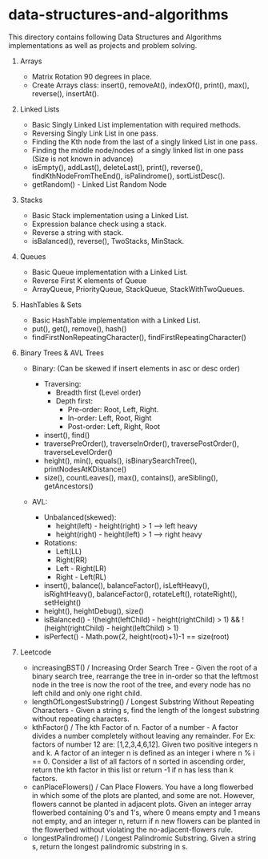 # data-structures-and-algorithms
This directory contains following Data Structures and Algorithms implementations as well as projects and problem solving.
1.  Arrays 
	- Matrix Rotation 90 degrees in place.
	- Create Arrays class: insert(), removeAt(), indexOf(), print(), max(), reverse(), insertAt().

2.  Linked Lists
	- Basic Singly Linked List implementation with required methods.
	- Reversing Singly Link List in one pass.
	- Finding the Kth node from the last of a singly linked List in one pass.
	- Finding the middle node/nodes of a singly linked list in one pass (Size is not known in advance)
	- isEmpty(), addLast(), deleteLast(), print(), reverse(), findKthNodeFromTheEnd(), isPalindrome(), sortListDesc().
	- getRandom() - Linked List Random Node
		
3.  Stacks
	- Basic Stack implementation using a Linked List.
	- Expression balance check using a stack.
	- Reverse a string with stack.	
	- isBalanced(), reverse(), TwoStacks, MinStack.
	
4.  Queues
	- Basic Queue implementation with a Linked List.
	- Reverse First K elements of Queue
	- ArrayQueue, PriorityQueue, StackQueue, StackWithTwoQueues.

5.  HashTables & Sets
    - Basic HashTable implementation with a Linked List.
    - put(), get(), remove(), hash()
    - findFirstNonRepeatingCharacter(), findFirstRepeatingCharacter()
    
6.  Binary Trees & AVL Trees
    - Binary: (Can be skewed if insert elements in asc or desc order)
        - Traversing:
            - Breadth first (Level order)
            - Depth first:
                - Pre-order: Root, Left, Right.
                - In-order: Left, Root, Right
                - Post-order: Left, Right, Root
        - insert(), find()
        - traversePreOrder(), traverseInOrder(), traversePostOrder(), traverseLevelOrder()
        - height(), min(), equals(), isBinarySearchTree(), printNodesAtKDistance()
        - size(), countLeaves(), max(), contains(), areSibling(), getAncestors()
        
    - AVL:
        - Unbalanced(skewed): 
            - height(left) - height(right) > 1 --> left heavy 
            - height(right) - height(left) > 1 --> right heavy
        - Rotations:
            - Left(LL)
            - Right(RR)
            - Left - Right(LR)
            - Right - Left(RL)
        - insert(), balance(), balanceFactor(), isLeftHeavy(), isRightHeavy(), balanceFactor(), rotateLeft(), rotateRight(), setHeight()
        - height(), heightDebug(), size()
        - isBalanced() - !(height(leftChild) - height(rightChild) > 1) && !(height(rightChild) - height(leftChild) > 1)
        - isPerfect() - Math.pow(2, height(root)+1)-1 == size(root)
            
0.  Leetcode
	- increasingBST() / Increasing Order Search Tree - Given the root of a binary search tree, rearrange the tree in in-order so that the leftmost node in the tree is now the root of the tree, and every node has no left child and only one right child.
	- lengthOfLongestSubstring() / Longest Substring Without Repeating Characters - Given a string s, find the length of the longest substring without repeating characters.
	- kthFactor() / The kth Factor of n. Factor of a number - A factor divides a number completely without leaving any remainder. For Ex: factors of number 12 are: [1,2,3,4,6,12]. Given two positive integers n and k. A factor of an integer n is defined as an integer i where n % i == 0. Consider a list of all factors of n sorted in ascending order, return the kth factor in this list or return -1 if n has less than k factors.
	- canPlaceFlowers() / Can Place Flowers. You have a long flowerbed in which some of the plots are planted, and some are not. However, flowers cannot be planted in adjacent plots. Given an integer array flowerbed containing 0's and 1's, where 0 means empty and 1 means not empty, and an integer n, return if n new flowers can be planted in the flowerbed without violating the no-adjacent-flowers rule.
	- longestPalindrome() / Longest Palindromic Substring. Given a string s, return the longest palindromic substring in s.    